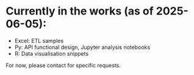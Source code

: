 # Currently in the works (as of 2025-06-05):

-	Excel:	ETL samples
-	Py:	API functional design, Jupyter analysis notebooks
-	R:	Data visualisation snippets

For now, please contact for specific requests.
